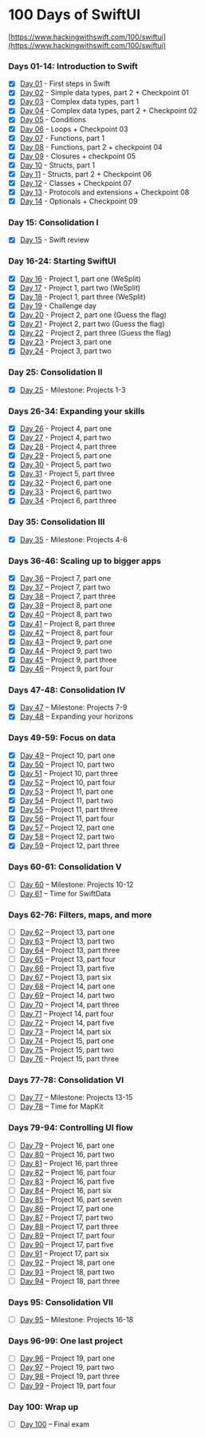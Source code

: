 # 100 Days of SwiftUI

[https://www.hackingwithswift.com/100/swiftui](https://www.hackingwithswift.com/100/swiftui)

### Days 01-14: Introduction to Swift

- [x] [Day 01](./day_01) - First steps in Swift
- [x] [Day 02](./day_02) - Simple data types, part 2 + Checkpoint 01
- [x] [Day 03](./day_03) - Complex data types, part 1
- [x] [Day 04](./day_04) - Complex data types, part 2 + Checkpoint 02
- [x] [Day 05](./day_05) - Conditions
- [x] [Day 06](./day_06) - Loops + Checkpoint 03
- [x] [Day 07](./day_07) - Functions, part 1
- [x] [Day 08](./day_08) - Functions, part 2 + checkpoint 04
- [x] [Day 09](./day_09) - Closures + checkpoint 05
- [x] [Day 10](./day_10) - Structs, part 1
- [x] [Day 11](./day_11) - Structs, part 2 + Checkpoint 06
- [x] [Day 12](./day_12) - Classes + Checkpoint 07
- [x] [Day 13](./day_13) - Protocols and extensions + Checkpoint 08
- [X] [Day 14](./day_14) - Optionals + Checkpoint 09

### Day 15: Consolidation I

- [x] [Day 15](./day_15) - Swift review

### Day 16-24: Starting SwiftUI

- [x] [Day 16](./day_16) - Project 1, part one (WeSplit)
- [x] [Day 17](./day_17) - Project 1, part two (WeSplit)
- [x] [Day 18](./day_18) - Project 1, part three (WeSplit)
- [x] [Day 19](./day_19) - Challenge day
- [x] [Day 20](./day_20) - Project 2, part one (Guess the flag)
- [x] [Day 21](./day_21) - Project 2, part two (Guess the flag)
- [x] [Day 22](./day_22) - Project 2, part three (Guess the flag)
- [x] [Day 23](./day_23) - Project 3, part one
- [x] [Day 24](./day_24) - Project 3, part two

### Day 25: Consolidation II

- [x] [Day 25](./day_25) - Milestone: Projects 1-3

### Days 26-34: Expanding your skills

- [x] [Day 26](./day_26) - Project 4, part one
- [x] [Day 27](./day_27) - Project 4, part two
- [x] [Day 28](./day_28) - Project 4, part three
- [x] [Day 29](./day_29) - Project 5, part one
- [x] [Day 30](./day_30) - Project 5, part two
- [x] [Day 31](./day_31) - Project 5, part three
- [x] [Day 32](./day_32) - Project 6, part one
- [x] [Day 33](./day_33) - Project 6, part two
- [x] [Day 34](./day_34) - Project 6, part three

### Day 35: Consolidation III

- [x] [Day 35](./day_35) - Milestone: Projects 4-6

### Days 36-46: Scaling up to bigger apps

- [x] [Day 36](./day_36) – Project 7, part one
- [x] [Day 37](./day_37) – Project 7, part two
- [x] [Day 38](./day_38) – Project 7, part three
- [x] [Day 39](./day_39) – Project 8, part one
- [x] [Day 40](./day_40) – Project 8, part two
- [x] [Day 41](./day_41) – Project 8, part three
- [x] [Day 42](./day_42) – Project 8, part four
- [x] [Day 43](./day_43) – Project 9, part one
- [x] [Day 44](./day_44) – Project 9, part two
- [x] [Day 45](./day_45) – Project 9, part three
- [x] [Day 46](./day_46) – Project 9, part four

### Days 47-48: Consolidation IV

- [x] [Day 47](./day_47) – Milestone: Projects 7-9
- [x] [Day 48](./day_48) – Expanding your horizons

### Days 49-59: Focus on data

- [x] [Day 49](./day_49) – Project 10, part one
- [x] [Day 50](./day_50) – Project 10, part two
- [x] [Day 51](./day_51) – Project 10, part three
- [x] [Day 52](./day_52) – Project 10, part four
- [x] [Day 53](./day_53) – Project 11, part one
- [x] [Day 54](./day_54) – Project 11, part two
- [x] [Day 55](./day_55) – Project 11, part three
- [x] [Day 56](./day_56) – Project 11, part four
- [x] [Day 57](./day_57) – Project 12, part one
- [x] [Day 58](./day_58) – Project 12, part two
- [x] [Day 59](./day_59) – Project 12, part three

### Days 60-61: Consolidation V

- [ ] [Day 60](./day_60) – Milestone: Projects 10-12
- [ ] [Day 61](./day_61) – Time for SwiftData

### Days 62-76: Filters, maps, and more

- [ ] [Day 62](./day_62) – Project 13, part one
- [ ] [Day 63](./day_63) – Project 13, part two
- [ ] [Day 64](./day_64) – Project 13, part three
- [ ] [Day 65](./day_65) – Project 13, part four
- [ ] [Day 66](./day_66) – Project 13, part five
- [ ] [Day 67](./day_67) – Project 13, part six
- [ ] [Day 68](./day_68) – Project 14, part one
- [ ] [Day 69](./day_69) – Project 14, part two
- [ ] [Day 70](./day_70) – Project 14, part three
- [ ] [Day 71](./day_71) – Project 14, part four
- [ ] [Day 72](./day_72) – Project 14, part five
- [ ] [Day 73](./day_73) – Project 14, part six
- [ ] [Day 74](./day_74) – Project 15, part one
- [ ] [Day 75](./day_75) – Project 15, part two
- [ ] [Day 76](./day_76) – Project 15, part three

### Days 77-78: Consolidation VI

- [ ] [Day 77](./day_77) – Milestone: Projects 13-15
- [ ] [Day 78](./day_78) – Time for MapKit

### Days 79-94: Controlling UI flow

- [ ] [Day 79](./day_79) – Project 16, part one
- [ ] [Day 80](./day_80) – Project 16, part two
- [ ] [Day 81](./day_81) – Project 16, part three
- [ ] [Day 82](./day_82) – Project 16, part four
- [ ] [Day 83](./day_83) – Project 16, part five
- [ ] [Day 84](./day_84) – Project 16, part six
- [ ] [Day 85](./day_85) – Project 16, part seven
- [ ] [Day 86](./day_86) – Project 17, part one
- [ ] [Day 87](./day_87) – Project 17, part two
- [ ] [Day 88](./day_88) – Project 17, part three
- [ ] [Day 89](./day_89) – Project 17, part four
- [ ] [Day 90](./day_90) – Project 17, part five
- [ ] [Day 91](./day_91) – Project 17, part six
- [ ] [Day 92](./day_92) – Project 18, part one
- [ ] [Day 93](./day_93) – Project 18, part two
- [ ] [Day 94](./day_94) – Project 18, part three

### Days 95: Consolidation VII

- [ ] [Day 95](./day_95) – Milestone: Projects 16-18

### Days 96-99: One last project

- [ ] [Day 96](./day_96) – Project 19, part one
- [ ] [Day 97](./day_97) – Project 19, part two
- [ ] [Day 98](./day_98) – Project 19, part three
- [ ] [Day 99](./day_99) – Project 19, part four

### Day 100: Wrap up

- [ ] [Day 100](./day_100) – Final exam
